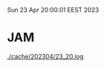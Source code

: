 Sun 23 Apr 20:00:01 EEST 2023
# JAM
<a href='./cache/202304/23_20.log'>./cache/202304/23_20.log</a>
